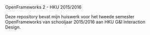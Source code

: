 
OpenFrameworks 2 - HKU 2015/2016

Deze repository bevat mijn huiswerk voor het tweede semester OpenFrameworks van schooljaar 2015/2016 aan HKU G&I Interaction Design.

